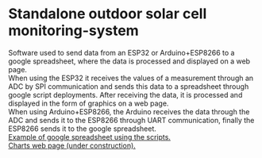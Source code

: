 # Standalone outdoor solar cell monitoring-system
Software used to send data from an ESP32 or Arduino+ESP8266 to a google spreadsheet, where the data is processed and displayed on a web page.<br>
When using the ESP32 it receives the values of a measurement through an ADC by SPI communication and sends this data to a spreadsheet through google script deployments. After receiving the data, it is processed and displayed in the form of graphics on a web page.<br>
When using Arduino+ESP8266, the Arduino receives the data through the ADC and sends it to the ESP8266 through UART communication, finally the ESP8266 sends it to the google spreadsheet.<br>
<a href="https://docs.google.com/spreadsheets/d/1as9wJFIINmXNEiZtwQfexIcdRDS1L1k5qA1dt9N_czA/edit?usp=sharing">Example of google spreadsheet using the scripts.</a><br>
<a href="https://albertkcr.github.io/standalone-outdoor-solar-cell-monitoring-system/">Charts web page (under construction).</a>

